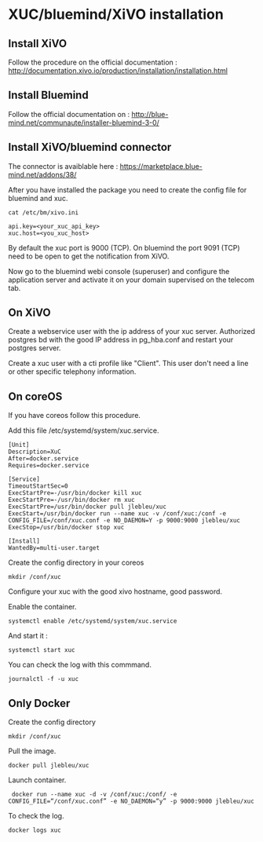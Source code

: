 XUC/bluemind/XiVO installation
==============================

Install XiVO
------------

Follow the procedure on the official documentation : http://documentation.xivo.io/production/installation/installation.html

Install Bluemind
----------------

Follow the official documentation on : http://blue-mind.net/communaute/installer-bluemind-3-0/

Install XiVO/bluemind connector
-------------------------------

The connector is avaiblable here : https://marketplace.blue-mind.net/addons/38/

After you have installed the package you need to create the config file for bluemind and xuc.

    cat /etc/bm/xivo.ini

    api.key=<your_xuc_api_key>
    xuc.host=<you_xuc_host>

By default the xuc port is 9000 (TCP). On bluemind the port 9091 (TCP) need to be open to get the notification from XiVO.

Now go to the bluemind webi console (superuser) and configure the application server and activate it on your domain supervised on the telecom tab.

On XiVO
-------

Create a webservice user with the ip address of your xuc server.
Authorized postgres bd with the good IP address in pg_hba.conf and restart your postgres server.

Create a xuc user with a cti profile like "Client". This user don't need a line or other specific telephony information.

On coreOS
---------

If you have coreos follow this procedure.

Add this file /etc/systemd/system/xuc.service.

    [Unit]
    Description=XuC
    After=docker.service
    Requires=docker.service
    
    [Service]
    TimeoutStartSec=0
    ExecStartPre=-/usr/bin/docker kill xuc
    ExecStartPre=-/usr/bin/docker rm xuc
    ExecStartPre=/usr/bin/docker pull jlebleu/xuc
    ExecStart=/usr/bin/docker run --name xuc -v /conf/xuc:/conf -e CONFIG_FILE=/conf/xuc.conf -e NO_DAEMON=Y -p 9000:9000 jlebleu/xuc
    ExecStop=/usr/bin/docker stop xuc
    
    [Install]
    WantedBy=multi-user.target

Create the config directory in your coreos

    mkdir /conf/xuc

Configure your xuc with the good xivo hostname, good password.

Enable the container.

    systemctl enable /etc/systemd/system/xuc.service

And start it :

    systemctl start xuc

You can check the log with this commmand.

    journalctl -f -u xuc

Only Docker
-----------

Create the config directory

    mkdir /conf/xuc

Pull the image.

    docker pull jlebleu/xuc

Launch container.

     docker run --name xuc -d -v /conf/xuc:/conf/ -e CONFIG_FILE=“/conf/xuc.conf” -e NO_DAEMON=“y” -p 9000:9000 jlebleu/xuc

To check the log.

    docker logs xuc
